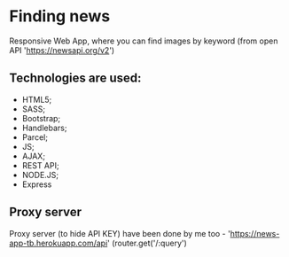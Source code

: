 # Finding news
Responsive Web App, where you can find images by keyword (from open API 'https://newsapi.org/v2')

## Technologies are used: 
* HTML5; 
* SASS;
* Bootstrap;
* Handlebars;
* Parcel;
* JS;
* AJAX;
* REST API;
* NODE.JS;
* Express

## Proxy server 
Proxy server (to hide API KEY) have been done by me too - 'https://news-app-tb.herokuapp.com/api' (router.get('/:query')
